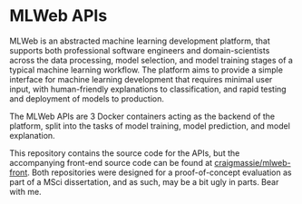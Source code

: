 # MLWeb APIs
MLWeb is an abstracted machine learning development platform, that supports both professional software engineers and domain-scientists across the data processing, model selection, and model training stages of a typical machine learning workflow. The platform aims to provide a simple interface for machine learning development that requires minimal user input, with human-friendly explanations to classification, and rapid testing and deployment of models to production.

The MLWeb APIs are 3 Docker containers acting as the backend of the platform, split into the tasks of model training, model prediction, and model explanation.

This repository contains the source code for the APIs, but the accompanying front-end source code can be found at [craigmassie/mlweb-front](https://github.com/craigmassie/mlweb-front). Both repositories were designed for a proof-of-concept evaluation as part of a MSci dissertation, and as such, may be a bit ugly in parts. Bear with me.
